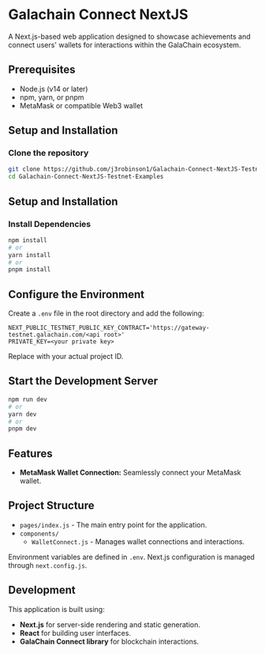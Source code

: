 # Galachain Connect NextJS

A Next.js-based web application designed to showcase achievements and connect users' wallets for interactions within the GalaChain ecosystem.

## Prerequisites

- Node.js (v14 or later)
- npm, yarn, or pnpm
- MetaMask or compatible Web3 wallet

## Setup and Installation

### Clone the repository

```bash
git clone https://github.com/j3robinson1/Galachain-Connect-NextJS-Testnet-Examples.git
cd Galachain-Connect-NextJS-Testnet-Examples
```

## Setup and Installation

### Install Dependencies

```bash
npm install
# or
yarn install
# or
pnpm install
```

## Configure the Environment
Create a `.env` file in the root directory and add the following:

```plaintext
NEXT_PUBLIC_TESTNET_PUBLIC_KEY_CONTRACT='https://gateway-testnet.galachain.com/<api root>'
PRIVATE_KEY=<your private key>
```
Replace <your project id> with your actual project ID.

## Start the Development Server

```bash
npm run dev
# or
yarn dev
# or
pnpm dev
```

## Features

- **MetaMask Wallet Connection:** Seamlessly connect your MetaMask wallet.

## Project Structure

- `pages/index.js` - The main entry point for the application.
- `components/`
  - `WalletConnect.js` - Manages wallet connections and interactions.

Environment variables are defined in `.env`. Next.js configuration is managed through `next.config.js`.

## Development

This application is built using:

- **Next.js** for server-side rendering and static generation.
- **React** for building user interfaces.
- **GalaChain Connect library** for blockchain interactions.

